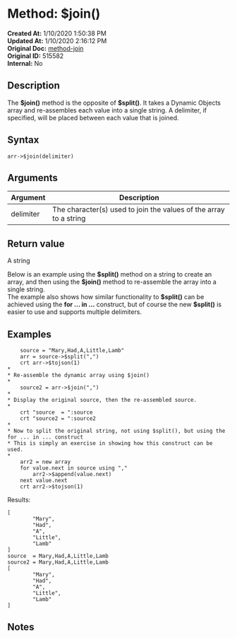 # Method: $join()

**Created At:** 1/10/2020 1:50:38 PM  
**Updated At:** 1/10/2020 2:16:12 PM  
**Original Doc:** [method-join](https://docs.jbase.com/42948-dynamic-objects/method-join)  
**Original ID:** 515582  
**Internal:** No  

## Description

The **\$join()** method is the opposite of **$split()**. It takes a Dynamic Objects array and re-assembles each value into a single string. A delimiter, if specified, will be placed between each value that is joined.

## Syntax

```
arr->$join(delimiter)
```

## Arguments

| Argument | Description |
| --- | --- |
| delimiter | The character(s) used to join the values of the array to a string |

## Return value

A string

Below is an example using the **\$split()** method on a string to create an array, and then using the **\$join()** method to re-assemble the array into a single string.  
The example also shows how similar functionality to **$split()** can be achieved using the **for ... in ...** construct, but of course the new **\$split()** is easier to use and supports multiple delimiters.

## Examples

```
    source = "Mary,Had,A,Little,Lamb"
    arr = source->$split(",")
    crt arr->$tojson(1)
*
* Re-assemble the dynamic array using $join()
*
    source2 = arr->$join(",")
*
* Display the original source, then the re-assembled source.
*
    crt "source  = ":source
    crt "source2 = ":source2
*
* Now to split the original string, not using $split(), but using the for ... in ... construct
* This is simply an exercise in showing how this construct can be used.
*
    arr2 = new array
    for value.next in source using ","
        arr2->$append(value.next)
    next value.next
    crt arr2->$tojson(1)
```

Results:

```
[
        "Mary",
        "Had",
        "A",
        "Little",
        "Lamb"
]
source  = Mary,Had,A,Little,Lamb
source2 = Mary,Had,A,Little,Lamb
[
        "Mary",
        "Had",
        "A",
        "Little",
        "Lamb"
]
```

## Notes
